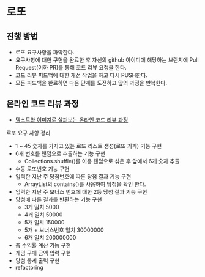 # 로또
## 진행 방법
* 로또 요구사항을 파악한다.
* 요구사항에 대한 구현을 완료한 후 자신의 github 아이디에 해당하는 브랜치에 Pull Request(이하 PR)를 통해 코드 리뷰 요청을 한다.
* 코드 리뷰 피드백에 대한 개선 작업을 하고 다시 PUSH한다.
* 모든 피드백을 완료하면 다음 단계를 도전하고 앞의 과정을 반복한다.

## 온라인 코드 리뷰 과정
* [텍스트와 이미지로 살펴보는 온라인 코드 리뷰 과정](https://github.com/next-step/nextstep-docs/tree/master/codereview)

로또 요구 사항 정리

* 1 ~ 45 숫자를 가지고 있는 로또 리스트 생성(로또 기계) 기능 구현
* 6개 번호를 랜덤으로 추출하는 기능 구현
  - Collections.shuffle()를 이용 랜덤으로 섞은 후 앞에서 6개 숫자 추출
* 수동 로또번호 기능 구현
* 입력한 지난 주 당첨번호에 따른 당첨 결과 기능 구현
  - ArrayList의 contains()를 사용하여 당첨을 확인 한다.
* 입력한 지난 주 보너스 번호에 대한 2등 당첨 결과 기능 구현
* 당첨에 따른 결과를 반환하는 기능 구현
  - 3개 일치 5000
  - 4개 일치 50000
  - 5개 일치 150000
  - 5개 + 보너스번호 일치 30000000
  - 6개 일치 200000000
* 총 수익률 계산 기능 구현
* 게임 구매 금액 입력 구현
* 당첨 통계 출력 구현
* refactoring 